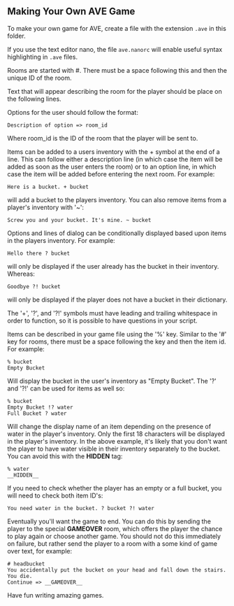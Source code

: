 Making Your Own AVE Game
------------------------
To make your own game for AVE, create a file with the extension `.ave` in this folder.

If you use the text editor nano, the file `ave.nanorc` will enable useful syntax highlighting in `.ave` files.

Rooms are started with #. There must be a space following this and then the unique ID of the room.

Text that will appear describing the room for the player should be place on the following lines.

Options for the user should follow the format:

    Description of option => room_id

Where room_id is the ID of the room that the player will be sent to.

Items can be added to a users inventory with the + symbol at the end of a line. This can follow either a description line (in which case the item will be added as soon as the user enters the room) or to an option line, in which case the item will be added before entering the next room. For example:

    Here is a bucket. + bucket

will add a bucket to the players inventory. You can also remove items from a player's inventory with '~':

    Screw you and your bucket. It's mine. ~ bucket

Options and lines of dialog can be conditionally displayed based upon items in the players inventory. For example:

    Hello there ? bucket

will only be displayed if the user already has the bucket in their inventory. Whereas:

    Goodbye ?! bucket

will only be displayed if the player does not have a bucket in their dictionary.

The '+', '?', and '?!' symbols must have leading and trailing whitespace in order to function, so it is possible to have questions in your script.

Items can be described in your game file using the '%' key. Similar to the '#' key for rooms, there must be a space following the key and then the item id. For example:

    % bucket
    Empty Bucket

Will display the bucket in the user's inventory as "Empty Bucket". The '?' and '?!' can be used for items as well so:

    % bucket
    Empty Bucket !? water
    Full Bucket ? water

Will change the display name of an item depending on the presence of water in the player's inventory. Only the first 18 characters will be displayed in the player's inventory. In the above example, it's likely that you don't want the player to have water visible in their inventory separately to the bucket. You can avoid this with the __HIDDEN__ tag:

    % water
    __HIDDEN__

If you need to check whether the player has an empty or a full bucket, you will need to check both item ID's:

    You need water in the bucket. ? bucket ?! water

Eventually you'll want the game to end. You can do this by sending the player to the special __GAMEOVER__ room, which offers the player the chance to play again or choose another game. You should not do this immediately on failure, but rather send the player to a room with a some kind of game over text, for example:

    # headbucket
    You accidentally put the bucket on your head and fall down the stairs. You die.
    Continue => __GAMEOVER__

Have fun writing amazing games.
